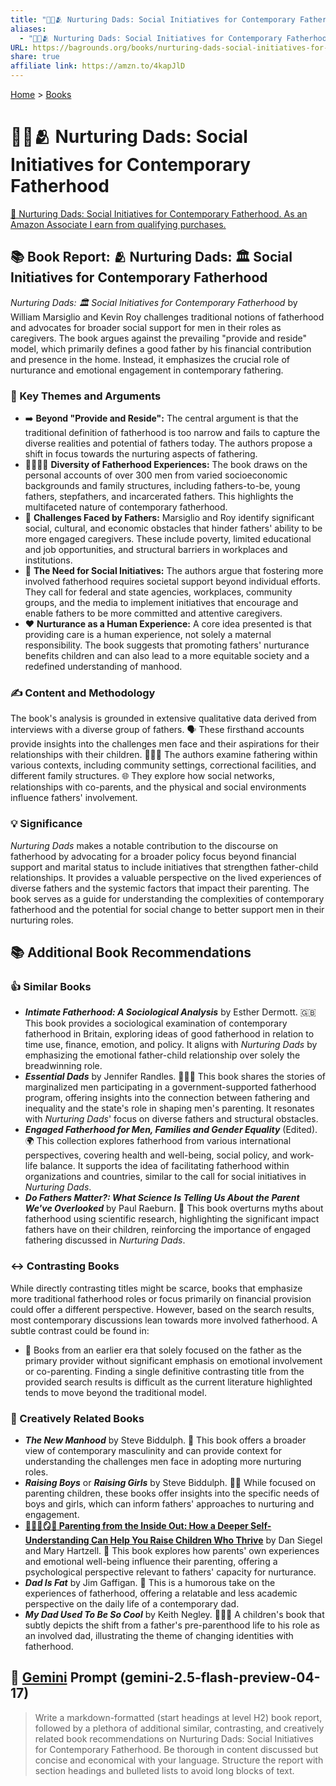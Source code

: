 ```yaml
---
title: "👨‍🍼🫂 Nurturing Dads: Social Initiatives for Contemporary Fatherhood"
aliases:
  - "👨‍🍼🫂 Nurturing Dads: Social Initiatives for Contemporary Fatherhood"
URL: https://bagrounds.org/books/nurturing-dads-social-initiatives-for-contemporary-fatherhood
share: true
affiliate link: https://amzn.to/4kapJlD
---
```

[Home](../index.md) > [Books](./index.md)  
# 👨‍🍼🫂 Nurturing Dads: Social Initiatives for Contemporary Fatherhood  
[🛒 Nurturing Dads: Social Initiatives for Contemporary Fatherhood. As an Amazon Associate I earn from qualifying purchases.](https://amzn.to/4kapJlD)  
  
## 📚 Book Report: 🫂 Nurturing Dads: 🏛️ Social Initiatives for Contemporary Fatherhood  
  
*Nurturing Dads: 🏛️ Social Initiatives for Contemporary Fatherhood* by William Marsiglio and Kevin Roy challenges traditional notions of fatherhood and advocates for broader social support for men in their roles as caregivers. The book argues against the prevailing "provide and reside" model, which primarily defines a good father by his financial contribution and presence in the home. Instead, it emphasizes the crucial role of nurturance and emotional engagement in contemporary fathering.  
  
### 🔑 Key Themes and Arguments  
  
* ➡️ **Beyond "Provide and Reside":** The central argument is that the traditional definition of fatherhood is too narrow and fails to capture the diverse realities and potential of fathers today. The authors propose a shift in focus towards the nurturing aspects of fathering.  
* 👨‍👩‍👧‍👦 **Diversity of Fatherhood Experiences:** The book draws on the personal accounts of over 300 men from varied socioeconomic backgrounds and family structures, including fathers-to-be, young fathers, stepfathers, and incarcerated fathers. This highlights the multifaceted nature of contemporary fatherhood.  
* 🚧 **Challenges Faced by Fathers:** Marsiglio and Roy identify significant social, cultural, and economic obstacles that hinder fathers' ability to be more engaged caregivers. These include poverty, limited educational and job opportunities, and structural barriers in workplaces and institutions.  
* 🤝 **The Need for Social Initiatives:** The authors argue that fostering more involved fatherhood requires societal support beyond individual efforts. They call for federal and state agencies, workplaces, community groups, and the media to implement initiatives that encourage and enable fathers to be more committed and attentive caregivers.  
* ❤️ **Nurturance as a Human Experience:** A core idea presented is that providing care is a human experience, not solely a maternal responsibility. The book suggests that promoting fathers' nurturance benefits children and can also lead to a more equitable society and a redefined understanding of manhood.  
  
### ✍️ Content and Methodology  
  
The book's analysis is grounded in extensive qualitative data derived from interviews with a diverse group of fathers. 🗣️ These firsthand accounts provide insights into the challenges men face and their aspirations for their relationships with their children. 👨‍👧‍👦 The authors examine fathering within various contexts, including community settings, correctional facilities, and different family structures. 🌐 They explore how social networks, relationships with co-parents, and the physical and social environments influence fathers' involvement.  
  
### 💡 Significance  
  
*Nurturing Dads* makes a notable contribution to the discourse on fatherhood by advocating for a broader policy focus beyond financial support and marital status to include initiatives that strengthen father-child relationships. It provides a valuable perspective on the lived experiences of diverse fathers and the systemic factors that impact their parenting. The book serves as a guide for understanding the complexities of contemporary fatherhood and the potential for social change to better support men in their nurturing roles.  
  
## 📚 Additional Book Recommendations  
  
### 👍 Similar Books  
  
* ***Intimate Fatherhood: A Sociological Analysis*** by Esther Dermott. 🇬🇧 This book provides a sociological examination of contemporary fatherhood in Britain, exploring ideas of good fatherhood in relation to time use, finance, emotion, and policy. It aligns with *Nurturing Dads* by emphasizing the emotional father-child relationship over solely the breadwinning role.  
* ***Essential Dads*** by Jennifer Randles. 👨‍👧‍👦 This book shares the stories of marginalized men participating in a government-supported fatherhood program, offering insights into the connection between fathering and inequality and the state's role in shaping men's parenting. It resonates with *Nurturing Dads*' focus on diverse fathers and structural obstacles.  
* ***Engaged Fatherhood for Men, Families and Gender Equality*** (Edited). 🌍 This collection explores fatherhood from various international perspectives, covering health and well-being, social policy, and work-life balance. It supports the idea of facilitating fatherhood within organizations and countries, similar to the call for social initiatives in *Nurturing Dads*.  
* ***Do Fathers Matter?: What Science Is Telling Us About the Parent We've Overlooked*** by Paul Raeburn. 🧪 This book overturns myths about fatherhood using scientific research, highlighting the significant impact fathers have on their children, reinforcing the importance of engaged fathering discussed in *Nurturing Dads*.  
  
### ↔️ Contrasting Books  
  
While directly contrasting titles might be scarce, books that emphasize more traditional fatherhood roles or focus primarily on financial provision could offer a different perspective. However, based on the search results, most contemporary discussions lean towards more involved fatherhood. A subtle contrast could be found in:  
  
* 👴 Books from an earlier era that solely focused on the father as the primary provider without significant emphasis on emotional involvement or co-parenting. Finding a single definitive contrasting title from the provided search results is difficult as the current literature highlighted tends to move beyond the traditional model.  
  
### 🎨 Creatively Related Books  
  
* ***The New Manhood*** by Steve Biddulph. 💪 This book offers a broader view of contemporary masculinity and can provide context for understanding the challenges men face in adopting more nurturing roles.  
* ***Raising Boys*** or ***Raising Girls*** by Steve Biddulph. 👦👧 While focused on parenting children, these books offer insights into the specific needs of boys and girls, which can inform fathers' approaches to nurturing and engagement.  
* **[🤱🏼🤿🪞🌱 Parenting from the Inside Out: How a Deeper Self-Understanding Can Help You Raise Children Who Thrive](./parenting-from-the-inside-out-how-a-deeper-self-understanding-can-help-you-raise-children-who-thrive.md)** by Dan Siegel and Mary Hartzell. 🧠 This book explores how parents' own experiences and emotional well-being influence their parenting, offering a psychological perspective relevant to fathers' capacity for nurturance.  
* ***Dad Is Fat*** by Jim Gaffigan. 🤣 This is a humorous take on the experiences of fatherhood, offering a relatable and less academic perspective on the daily life of a contemporary dad.  
* ***My Dad Used To Be So Cool*** by Keith Negley. 👨‍👧‍👦 A children's book that subtly depicts the shift from a father's pre-parenthood life to his role as an involved dad, illustrating the theme of changing identities with fatherhood.  
  
## 💬 [Gemini](../software/gemini.md) Prompt (gemini-2.5-flash-preview-04-17)  
> Write a markdown-formatted (start headings at level H2) book report, followed by a plethora of additional similar, contrasting, and creatively related book recommendations on Nurturing Dads: Social Initiatives for Contemporary Fatherhood. Be thorough in content discussed but concise and economical with your language. Structure the report with section headings and bulleted lists to avoid long blocks of text.